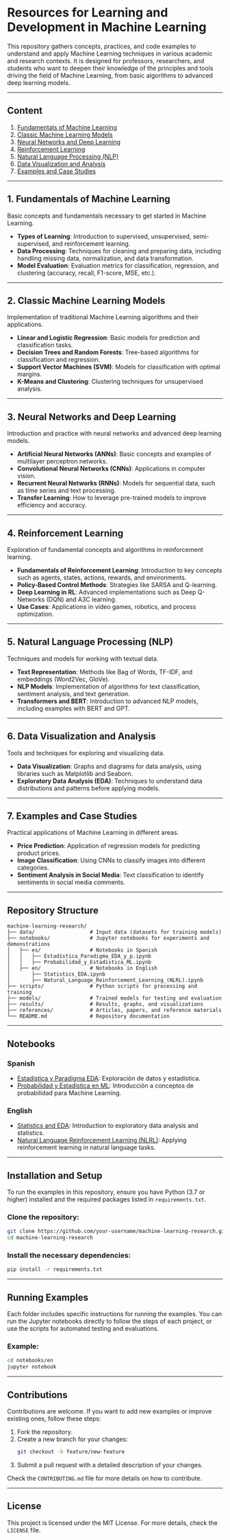 
# Resources for Learning and Development in Machine Learning

This repository gathers concepts, practices, and code examples to understand and apply Machine Learning techniques in various academic and research contexts. It is designed for professors, researchers, and students who want to deepen their knowledge of the principles and tools driving the field of Machine Learning, from basic algorithms to advanced deep learning models.

---

## **Content**
1. [Fundamentals of Machine Learning](#1-fundamentals-of-machine-learning)
2. [Classic Machine Learning Models](#2-classic-machine-learning-models)
3. [Neural Networks and Deep Learning](#3-neural-networks-and-deep-learning)
4. [Reinforcement Learning](#4-reinforcement-learning)
5. [Natural Language Processing (NLP)](#5-natural-language-processing-nlp)
6. [Data Visualization and Analysis](#6-data-visualization-and-analysis)
7. [Examples and Case Studies](#7-examples-and-case-studies)

---

## **1. Fundamentals of Machine Learning**
Basic concepts and fundamentals necessary to get started in Machine Learning.

- **Types of Learning**: Introduction to supervised, unsupervised, semi-supervised, and reinforcement learning.
- **Data Processing**: Techniques for cleaning and preparing data, including handling missing data, normalization, and data transformation.
- **Model Evaluation**: Evaluation metrics for classification, regression, and clustering (accuracy, recall, F1-score, MSE, etc.).

---

## **2. Classic Machine Learning Models**
Implementation of traditional Machine Learning algorithms and their applications.

- **Linear and Logistic Regression**: Basic models for prediction and classification tasks.
- **Decision Trees and Random Forests**: Tree-based algorithms for classification and regression.
- **Support Vector Machines (SVM)**: Models for classification with optimal margins.
- **K-Means and Clustering**: Clustering techniques for unsupervised analysis.

---

## **3. Neural Networks and Deep Learning**
Introduction and practice with neural networks and advanced deep learning models.

- **Artificial Neural Networks (ANNs)**: Basic concepts and examples of multilayer perceptron networks.
- **Convolutional Neural Networks (CNNs)**: Applications in computer vision.
- **Recurrent Neural Networks (RNNs)**: Models for sequential data, such as time series and text processing.
- **Transfer Learning**: How to leverage pre-trained models to improve efficiency and accuracy.

---

## **4. Reinforcement Learning**
Exploration of fundamental concepts and algorithms in reinforcement learning.

- **Fundamentals of Reinforcement Learning**: Introduction to key concepts such as agents, states, actions, rewards, and environments.
- **Policy-Based Control Methods**: Strategies like SARSA and Q-learning.
- **Deep Learning in RL**: Advanced implementations such as Deep Q-Networks (DQN) and A3C learning.
- **Use Cases**: Applications in video games, robotics, and process optimization.

---

## **5. Natural Language Processing (NLP)**
Techniques and models for working with textual data.

- **Text Representation**: Methods like Bag of Words, TF-IDF, and embeddings (Word2Vec, GloVe).
- **NLP Models**: Implementation of algorithms for text classification, sentiment analysis, and text generation.
- **Transformers and BERT**: Introduction to advanced NLP models, including examples with BERT and GPT.

---

## **6. Data Visualization and Analysis**
Tools and techniques for exploring and visualizing data.

- **Data Visualization**: Graphs and diagrams for data analysis, using libraries such as Matplotlib and Seaborn.
- **Exploratory Data Analysis (EDA)**: Techniques to understand data distributions and patterns before applying models.

---

## **7. Examples and Case Studies**
Practical applications of Machine Learning in different areas.

- **Price Prediction**: Application of regression models for predicting product prices.
- **Image Classification**: Using CNNs to classify images into different categories.
- **Sentiment Analysis in Social Media**: Text classification to identify sentiments in social media comments.

---

## **Repository Structure**
```plaintext
machine-learning-research/
├── data/                  # Input data (datasets for training models)
├── notebooks/             # Jupyter notebooks for experiments and demonstrations
│   ├── es/                # Notebooks in Spanish
│   │   ├── Estadística_Paradigma_EDA_y_p.ipynb
│   │   ├── Probabilidad_y_Estadística_ML.ipynb
│   ├── en/                # Notebooks in English
│       ├── Statistics_EDA.ipynb
│       ├── Natural_Language_Reinforcement_Learning_(NLRL).ipynb
├── scripts/               # Python scripts for processing and training
├── models/                # Trained models for testing and evaluation
├── results/               # Results, graphs, and visualizations
├── references/            # Articles, papers, and reference materials
└── README.md              # Repository documentation
```

---

## **Notebooks**

### **Spanish**
- [Estadística y Paradigma EDA](notebooks/es/Estadística_Paradigma_EDA_y_p.ipynb): Exploración de datos y estadística.
- [Probabilidad y Estadística en ML](notebooks/es/Probabilidad_y_Estadística_ML.ipynb): Introducción a conceptos de probabilidad para Machine Learning.

### **English**
- [Statistics and EDA](notebooks/en/Statistics_EDA.ipynb): Introduction to exploratory data analysis and statistics.
- [Natural Language Reinforcement Learning (NLRL)](notebooks/en/Natural_Language_Reinforcement_Learning_(NLRL).ipynb): Applying reinforcement learning in natural language tasks.

---

## **Installation and Setup**
To run the examples in this repository, ensure you have Python (3.7 or higher) installed and the required packages listed in `requirements.txt`.

### Clone the repository:
```bash
git clone https://github.com/your-username/machine-learning-research.git
cd machine-learning-research
```

### Install the necessary dependencies:
```bash
pip install -r requirements.txt
```

---

## **Running Examples**
Each folder includes specific instructions for running the examples. You can run the Jupyter notebooks directly to follow the steps of each project, or use the scripts for automated testing and evaluations.

### Example:
```bash
cd notebooks/en
jupyter notebook
```

---

## **Contributions**
Contributions are welcome. If you want to add new examples or improve existing ones, follow these steps:

1. Fork the repository.
2. Create a new branch for your changes:
   ```bash
   git checkout -b feature/new-feature
   ```
3. Submit a pull request with a detailed description of your changes.

Check the `CONTRIBUTING.md` file for more details on how to contribute.

---

## **License**
This project is licensed under the MIT License. For more details, check the `LICENSE` file.



